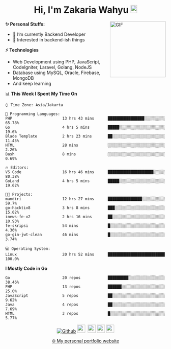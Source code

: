 <h1 align="center">Hi, I'm Zakaria Wahyu <img src="https://github.com/TheDudeThatCode/TheDudeThatCode/blob/master/Assets/Hi.gif" width="20px" height="25px"></h1>

<img align="right" alt="GIF" height="175px" src="https://www.nayakapratama.co.id/wp-content/uploads/2019/07/Website-Maintenance.gif" />

**✨ Personal Stuffs:**
- 🔭 I’m currently Backend Developer
- 🌱 Interested in backend-ish things

**⚡ Technologies**
- Web Development using PHP, JavaScript, CodeIgniter, Laravel, Golang, NodeJS
- Database using MySQL, Oracle, Firebase, MongoDB
- And keep learning

<!--START_SECTION:waka-->
📊 **This Week I Spent My Time On** 

```text
⌚︎ Time Zone: Asia/Jakarta

💬 Programming Languages: 
PHP                      13 hrs 43 mins      ████████████████░░░░░░░░░   65.78% 
Go                       4 hrs 5 mins        █████░░░░░░░░░░░░░░░░░░░░   19.6% 
Blade Template           2 hrs 23 mins       ██░░░░░░░░░░░░░░░░░░░░░░░   11.45% 
HTML                     28 mins             ░░░░░░░░░░░░░░░░░░░░░░░░░   2.26% 
Bash                     8 mins              ░░░░░░░░░░░░░░░░░░░░░░░░░   0.69%

🔥 Editors: 
VS Code                  16 hrs 46 mins      ████████████████████░░░░░   80.38% 
GoLand                   4 hrs 5 mins        █████░░░░░░░░░░░░░░░░░░░░   19.62%

🐱‍💻 Projects: 
mandiri                  12 hrs 27 mins      ███████████████░░░░░░░░░░   59.7% 
go-hacktiv8              3 hrs 8 mins        ███░░░░░░░░░░░░░░░░░░░░░░   15.02% 
inews-fe-v2              2 hrs 16 mins       ██░░░░░░░░░░░░░░░░░░░░░░░   10.93% 
fe-skripsi               54 mins             █░░░░░░░░░░░░░░░░░░░░░░░░   4.36% 
go-gin-jwt-clean         46 mins             █░░░░░░░░░░░░░░░░░░░░░░░░   3.74%

💻 Operating System: 
Linux                    20 hrs 52 mins      █████████████████████████   100.0%

```

**I Mostly Code in Go** 

```text
Go                       20 repos            █████████░░░░░░░░░░░░░░░░   38.46% 
PHP                      13 repos            ██████░░░░░░░░░░░░░░░░░░░   25.0% 
JavaScript               5 repos             ██░░░░░░░░░░░░░░░░░░░░░░░   9.62% 
Java                     4 repos             ██░░░░░░░░░░░░░░░░░░░░░░░   7.69% 
HTML                     3 repos             █░░░░░░░░░░░░░░░░░░░░░░░░   5.77%

```



<!--END_SECTION:waka-->

<p align="center">
<a href="https://github.com/zakariawahyu" target="_blank"><img alt="Github" src="https://img.shields.io/badge/GitHub-%2312100E.svg?&style=for-the-badge&logo=Github&logoColor=white" /></a>
<a href="https://www.twitter.com/_zakariawahyu"><img src="https://img.shields.io/badge/twitter-%231DA1F2.svg?&style=for-the-badge&logo=twitter&logoColor=white" height=25></a> 
<a href="https://www.linkedin.com/in/zakariawahyu"><img src="https://img.shields.io/badge/linkedin-%230077B5.svg?&style=for-the-badge&logo=linkedin&logoColor=white" height=25></a> 
<a href="https://www.instagram.com/_zakariawahyu"><img src="https://img.shields.io/badge/instagram-%23E4405F.svg?&style=for-the-badge&logo=instagram&logoColor=white" height=25></a>
<a href="https://medium.com/@zakariawahyu"><img src="https://img.shields.io/badge/Medium-12100E?style=for-the-badge&logo=medium&logoColor=white" height=25></a>
</p>
<p align="center"><a href="https://www.zakariawahyu.com" target="_blank">🌐 My personal portfolio website</a></p>
